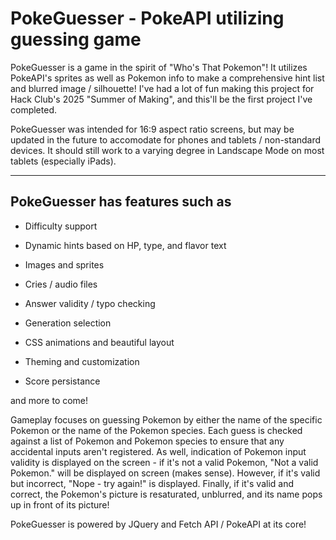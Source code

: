 # PokeGuesser - PokeAPI utilizing guessing game  

PokeGuesser is a game in the spirit of "Who's That Pokemon"! It utilizes PokeAPI's sprites as well as Pokemon info to make a comprehensive hint list and blurred image / silhouette! I've had a lot of fun making this project for Hack Club's 2025 "Summer of Making", and this'll be the first project I've completed.  

PokeGuesser was intended for 16:9 aspect ratio screens, but may be updated in the future to accomodate for phones and tablets / non-standard devices. It should still work to a varying degree in Landscape Mode on most tablets (especially iPads).

---  

## PokeGuesser has features such as  

- Difficulty support

- Dynamic hints based on HP, type, and flavor text  

- Images and sprites

- Cries / audio files

- Answer validity / typo checking

- Generation selection

- CSS animations and beautiful layout  

- Theming and customization

- Score persistance

and more to come!

Gameplay focuses on guessing Pokemon by either the name of the specific Pokemon or the name of the Pokemon species. Each guess is checked against a list of Pokemon and Pokemon species to ensure that any accidental inputs aren't registered. As well, indication of Pokemon input validity is displayed on the screen - if it's not a valid Pokemon, "Not a valid Pokemon." will be displayed on screen (makes sense). However, if it's valid but incorrect, "Nope - try again!" is displayed. Finally, if it's valid and correct, the Pokemon's picture is resaturated, unblurred, and its name pops up in front of its picture!  

PokeGuesser is powered by JQuery and Fetch API / PokeAPI at its core!
